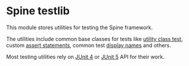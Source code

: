 # Spine testlib

This module stores utilities for testing the Spine framework.


The utilities include common base classes for tests like 
[utility class test](src/main/java/io/spine/testing/UtilityClassTest.java), custom 
[assert statements](src/main/java/io/spine/testing/Verify.java), common test 
[display names](src/main/java/io/spine/testing/DisplayNames.java) and others.

Most testing utilities rely on [JUnit 4](https://junit.org/junit4/) or 
[JUnit 5](https://junit.org/junit5/) API for their work.